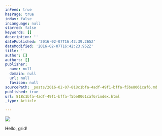 ```yaml
---
inFeed: true
hasPage: true
inNav: false
inLanguage: null
starred: false
keywords: []
description: ''
datePublished: '2016-02-07T16:42:39.265Z'
dateModified: '2016-02-07T16:42:23.952Z'
title: ''
author: []
authors: []
publisher:
  name: null
  domain: null
  url: null
  favicon: null
sourcePath: _posts/2016-02-07-818c1bfa-4adf-49f1-bffa-f5be8061caf6.md
published: true
url: 818c1bfa-4adf-49f1-bffa-f5be8061caf6/index.html
_type: Article

---
```

![](https://the-grid-user-content.s3-us-west-2.amazonaws.com/0ef60c06-2d6a-4a14-909b-e2962704b4ca.jpg)

Hello, grid!